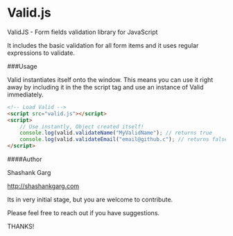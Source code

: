 Valid.js
=======

ValidJS - Form fields validation library for JavaScript

It includes the basic validation for all form items and it uses regular expressions to validate.

###Usage



Valid instantiates itself onto the window. This means you can use it right away by including it in the the script tag and use an instance of Valid immediately.
```html
<!-- Load Valid -->
<script src="valid.js"></script>
<script>
    // Use instantly, Object created itself!
    console.log(valid.validateName("MyValidName"); // returns true
    console.log(valid.validateEmail("email@github.c"); // returns false	
</script>
```


####Author

Shashank Garg

http://shashankgarg.com

Its in very initial stage, but you are welcome to contribute.

Please feel free to reach out if you have suggestions.


THANKS!
